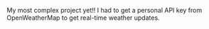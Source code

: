 My most complex project yet!! I had to get a personal API key from OpenWeatherMap to get real-time weather updates.
